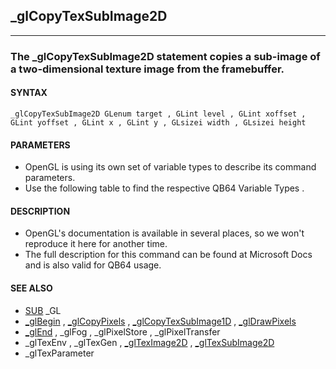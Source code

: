 ## _glCopyTexSubImage2D
---

### The _glCopyTexSubImage2D statement copies a sub-image of a two-dimensional texture image from the framebuffer.

#### SYNTAX

`_glCopyTexSubImage2D GLenum target , GLint level , GLint xoffset , GLint yoffset , GLint x , GLint y , GLsizei width , GLsizei height`

#### PARAMETERS
* OpenGL is using its own set of variable types to describe its command parameters.
* Use the following table to find the respective QB64 Variable Types .


#### DESCRIPTION
* OpenGL's documentation is available in several places, so we won't reproduce it here for another time.
* The full description for this command can be found at Microsoft Docs and is also valid for QB64 usage.


#### SEE ALSO
* [SUB](./SUB.md) _GL
* [_glBegin](./_glBegin.md) , [_glCopyPixels](./_glCopyPixels.md) , [_glCopyTexSubImage1D](./_glCopyTexSubImage1D.md) , [_glDrawPixels](./_glDrawPixels.md)
* [_glEnd](./_glEnd.md) , _glFog , _glPixelStore , _glPixelTransfer
* _glTexEnv , _glTexGen , [_glTexImage2D](./_glTexImage2D.md) , [_glTexSubImage2D](./_glTexSubImage2D.md)
* _glTexParameter
